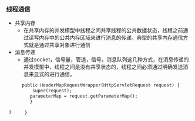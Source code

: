 ### 线程通信

- 共享内存
  - 在共享内存的并发模型中线程之间共享线程的公共数据状态，线程之前通过读写内存中的公共内存区域来进行消息的传递，典型的共享内存通信方式就是通过共享对象进行通信
- 消息传递
  - 通过socket，信号量，管道，信号，消息队列这几种方式，在消息传递的并发模型中，线程之间是没有共享状态的，线程之间必须通过明确发送消息来显式的进行通信。





``` 4     public ChangeRequestWrapper(HttpServletRequest request) { 5         super(request); 6         parameterMap = request.getParameterMap(); 7     }
      public HeaderMapRequestWrapper(HttpServletRequest request) {
          super(request);
         parameterMap = request.getParameterMap();
         }
 
 7     }
```